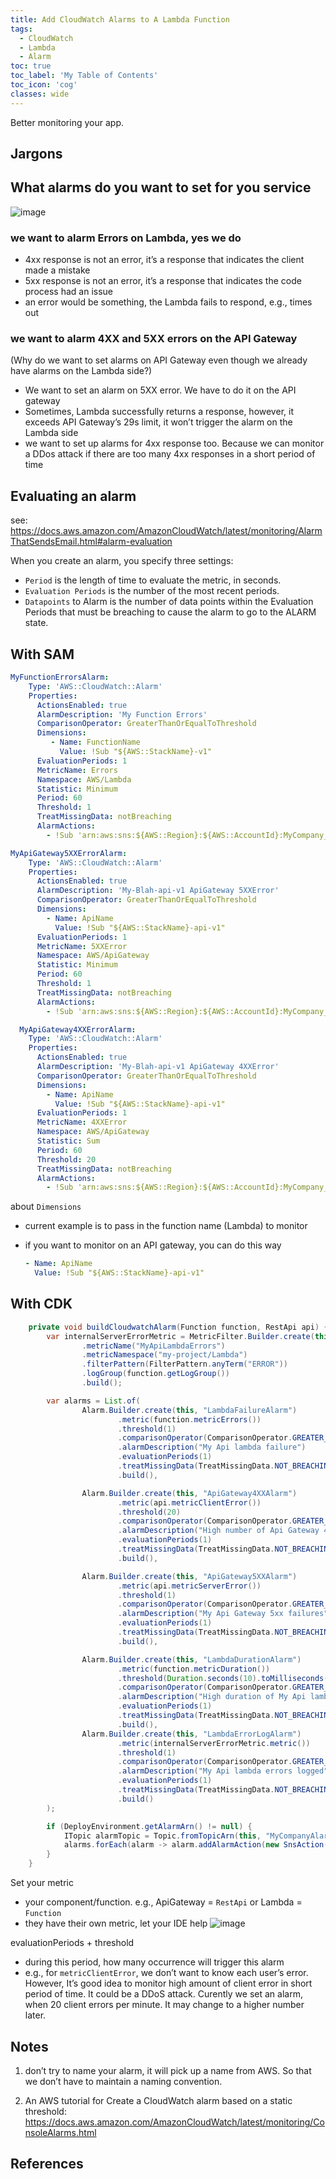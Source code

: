 ```yaml
---
title: Add CloudWatch Alarms to A Lambda Function
tags:
  - CloudWatch
  - Lambda
  - Alarm
toc: true
toc_label: 'My Table of Contents'
toc_icon: 'cog'
classes: wide
---
```


Better monitoring your app.

## Jargons

## What alarms do you want to set for you service

![image](https://user-images.githubusercontent.com/73862580/150747559-84742745-663e-47bc-9db8-6eff11dcf58c.png)

### we want to alarm Errors on Lambda, yes we do

- 4xx response is not an error, it’s a response that indicates the client made a mistake
- 5xx response is not an error, it’s a response that indicates the code process had an issue
- an error would be something, the Lambda fails to respond, e.g., times out

### we want to alarm 4XX and 5XX errors on the API Gateway

(Why do we want to set alarms on API Gateway even though we already have alarms on the Lambda side?)

- We want to set an alarm on 5XX error. We have to do it on the API gateway
- Sometimes, Lambda successfully returns a response, however, it exceeds API Gateway’s 29s limit, it won’t trigger the alarm on the Lambda side
- we want to set up alarms for 4xx response too. Because we can monitor a DDos attack if there are too many 4xx responses in a short period of time

## Evaluating an alarm

see: https://docs.aws.amazon.com/AmazonCloudWatch/latest/monitoring/AlarmThatSendsEmail.html#alarm-evaluation

When you create an alarm, you specify three settings:

- `Period` is the length of time to evaluate the metric, in seconds.
- `Evaluation Periods` is the number of the most recent periods.
- `Datapoints` to Alarm is the number of data points within the Evaluation Periods that must be breaching to cause the alarm to go to the ALARM state.

## With SAM

```yml
MyFunctionErrorsAlarm:
    Type: 'AWS::CloudWatch::Alarm'
    Properties:
      ActionsEnabled: true
      AlarmDescription: 'My Function Errors'
      ComparisonOperator: GreaterThanOrEqualToThreshold
      Dimensions:
         - Name: FunctionName
           Value: !Sub "${AWS::StackName}-v1"
      EvaluationPeriods: 1
      MetricName: Errors
      Namespace: AWS/Lambda
      Statistic: Minimum
      Period: 60
      Threshold: 1
      TreatMissingData: notBreaching
      AlarmActions:
        - !Sub 'arn:aws:sns:${AWS::Region}:${AWS::AccountId}:MyCompany_Cloudwatch_Alarms_Topic'

MyApiGateway5XXErrorAlarm:
    Type: 'AWS::CloudWatch::Alarm'
    Properties:
      ActionsEnabled: true
      AlarmDescription: 'My-Blah-api-v1 ApiGateway 5XXError'
      ComparisonOperator: GreaterThanOrEqualToThreshold
      Dimensions:
        - Name: ApiName
          Value: !Sub "${AWS::StackName}-api-v1"
      EvaluationPeriods: 1
      MetricName: 5XXError
      Namespace: AWS/ApiGateway
      Statistic: Minimum
      Period: 60
      Threshold: 1
      TreatMissingData: notBreaching
      AlarmActions:
        - !Sub 'arn:aws:sns:${AWS::Region}:${AWS::AccountId}:MyCompany_Cloudwatch_Alarms_Topic'

  MyApiGateway4XXErrorAlarm:
    Type: 'AWS::CloudWatch::Alarm'
    Properties:
      ActionsEnabled: true
      AlarmDescription: 'My-Blah-api-v1 ApiGateway 4XXError'
      ComparisonOperator: GreaterThanOrEqualToThreshold
      Dimensions:
        - Name: ApiName
          Value: !Sub "${AWS::StackName}-api-v1"
      EvaluationPeriods: 1
      MetricName: 4XXError
      Namespace: AWS/ApiGateway
      Statistic: Sum
      Period: 60
      Threshold: 20
      TreatMissingData: notBreaching
      AlarmActions:
        - !Sub 'arn:aws:sns:${AWS::Region}:${AWS::AccountId}:MyCompany_Cloudwatch_Alarms_Topic'
```

about `Dimensions`

- current example is to pass in the function name (Lambda) to monitor
- if you want to monitor on an API gateway, you can do this way 

  ```yml
  - Name: ApiName
    Value: !Sub "${AWS::StackName}-api-v1"
  ```

## With CDK

```java
    private void buildCloudwatchAlarm(Function function, RestApi api) {
        var internalServerErrorMetric = MetricFilter.Builder.create(this, "LambdaErrorLogMetric")
                .metricName("MyApiLambdaErrors")
                .metricNamespace("my-project/Lambda")
                .filterPattern(FilterPattern.anyTerm("ERROR"))
                .logGroup(function.getLogGroup())
                .build();

        var alarms = List.of(
                Alarm.Builder.create(this, "LambdaFailureAlarm")
                        .metric(function.metricErrors())
                        .threshold(1)
                        .comparisonOperator(ComparisonOperator.GREATER_THAN_OR_EQUAL_TO_THRESHOLD)
                        .alarmDescription("My Api lambda failure")
                        .evaluationPeriods(1)
                        .treatMissingData(TreatMissingData.NOT_BREACHING)
                        .build(),

                Alarm.Builder.create(this, "ApiGateway4XXAlarm")
                        .metric(api.metricClientError())
                        .threshold(20)
                        .comparisonOperator(ComparisonOperator.GREATER_THAN_OR_EQUAL_TO_THRESHOLD)
                        .alarmDescription("High number of Api Gateway 4xx failures")
                        .evaluationPeriods(1)
                        .treatMissingData(TreatMissingData.NOT_BREACHING)
                        .build(),

                Alarm.Builder.create(this, "ApiGateway5XXAlarm")
                        .metric(api.metricServerError())
                        .threshold(1)
                        .comparisonOperator(ComparisonOperator.GREATER_THAN_OR_EQUAL_TO_THRESHOLD)
                        .alarmDescription("My Api Gateway 5xx failures")
                        .evaluationPeriods(1)
                        .treatMissingData(TreatMissingData.NOT_BREACHING)
                        .build(),

                Alarm.Builder.create(this, "LambdaDurationAlarm")
                        .metric(function.metricDuration())
                        .threshold(Duration.seconds(10).toMilliseconds())
                        .comparisonOperator(ComparisonOperator.GREATER_THAN_OR_EQUAL_TO_THRESHOLD)
                        .alarmDescription("High duration of My Api lambda")
                        .evaluationPeriods(1)
                        .treatMissingData(TreatMissingData.NOT_BREACHING)
                        .build(),
                Alarm.Builder.create(this, "LambdaErrorLogAlarm")
                        .metric(internalServerErrorMetric.metric())
                        .threshold(1)
                        .comparisonOperator(ComparisonOperator.GREATER_THAN_OR_EQUAL_TO_THRESHOLD)
                        .alarmDescription("My Api lambda errors logged")
                        .evaluationPeriods(1)
                        .treatMissingData(TreatMissingData.NOT_BREACHING)
                        .build()
        );

        if (DeployEnvironment.getAlarmArn() != null) {
            ITopic alarmTopic = Topic.fromTopicArn(this, "MyCompanyAlarmTopic", DeployEnvironment.getAlarmArn());
            alarms.forEach(alarm -> alarm.addAlarmAction(new SnsAction(alarmTopic)));
        }
    }
```

Set your metric

- your component/function. e.g., ApiGateway = `RestApi` or Lambda = `Function`
- they have their own metric, let your IDE help
  ![image](https://user-images.githubusercontent.com/73862580/150748884-151169dd-f99f-488a-afe4-cc51505ba34c.png)

evaluationPeriods + threshold

- during this period, how many occurrence will trigger this alarm
- e.g., for `metricClientError`, we don’t want to know each user’s error. However, It’s good idea to monitor high amount of client error in short period of time. It could be a DDoS attack. Curently we set an alarm, when 20 client errors per minute. It may change to a higher number later.

## Notes

1. don’t try to name your alarm, it will pick up a name from AWS. So that we don’t have to maintain a naming convention.

2. An AWS tutorial for Create a CloudWatch alarm based on a static threshold: https://docs.aws.amazon.com/AmazonCloudWatch/latest/monitoring/ConsoleAlarms.html

## References
